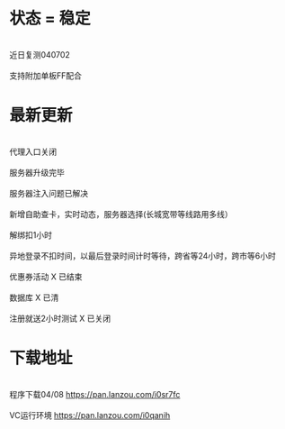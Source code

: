 

# 状态 = 稳定

</br> 近日复测040702</br>
</br> 支持附加单板FF配合 </br>

# 最新更新
 
</br> 代理入口关闭 </br>
</br> 服务器升级完毕</br>
</br> 服务器注入问题已解决</br>
</br> 新增自助查卡，实时动态，服务器选择(长城宽带等线路用多线）</br>
</br> 解绑扣1小时</br>
</br> 异地登录不扣时间，以最后登录时间计时等待，跨省等24小时，跨市等6小时</br> 
</br> 优惠券活动 X 已结束</br>
</br> 数据库 X 已清</br>
</br> 注册就送2小时测试 X 已关闭</br>


# 下载地址 

</br>程序下载04/08 https://pan.lanzou.com/i0sr7fc</br>
</br>VC运行环境 https://pan.lanzou.com/i0qanih</br>

 
